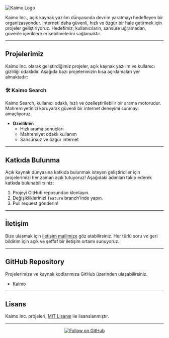 ![Kaimo Logo](https://raw.githubusercontent.com/devyigit/devyigit.github.io/refs/heads/main/%C4%B0mages/1738097647350.png)

Kaimo Inc., açık kaynak yazılım dünyasında devrim yaratmayı hedefleyen bir organizasyondur. İnterneti daha güvenli, hızlı ve özgür bir hale getirmek için projeler geliştiriyoruz. Hedefimiz; kullanıcıların, sansüre uğramadan, güvenle içeriklere erişebilmelerini sağlamaktır.

---

## Projelerimiz

Kaimo Inc. olarak geliştirdiğimiz projeler, açık kaynak yazılım ve kullanıcı gizliliği odaklıdır. Aşağıda bazı projelerimizin kısa açıklamaları yer almaktadır:

### 🛠️ Kaimo Search

Kaimo Search, kullanıcı odaklı, hızlı ve özelleştirilebilir bir arama motorudur. Mahremiyetinizi koruyarak güvenli bir internet deneyimi sunmayı amaçlıyoruz.

- **Özellikler:**
  - Hızlı arama sonuçları
  - Mahremiyet odaklı kullanım
  - Sansürsüz ve özgür internet

---

## Katkıda Bulunma

Açık kaynak dünyasına katkıda bulunmak isteyen geliştiriciler için projelerimizi her zaman açık tutuyoruz! Aşağıdaki adımları takip ederek katkıda bulunabilirsiniz:

1. Projeyi GitHub reposundan klonlayın.
2. Değişikliklerinizi `feature` branch'inde yapın.
3. Pull request gönderin!

---

## İletişim

Bize ulaşmak için [iletişim mailimize](mailto:yigitkabak@proton.me) göz atabilirsiniz. Her türlü soru ve geri bildirim için açık ve şeffaf bir iletişim ortamı sunuyoruz.

---

## GitHub Repository

Projelerimize ve kaynak kodlarımıza GitHub üzerinden ulaşabilirsiniz.

- [Kaimo](https://github.com/kaimo-inc)

---

## Lisans

Kaimo Inc. projeleri, [MIT Lisansı](https://opensource.org/licenses/MIT) ile lisanslanmıştır.

---

<p align="center">
  <a href="https://github.com/kaimo-inc"><img src="https://img.shields.io/github/followers/kaimo-inc?style=social" alt="Follow on GitHub"></a>
</p>
